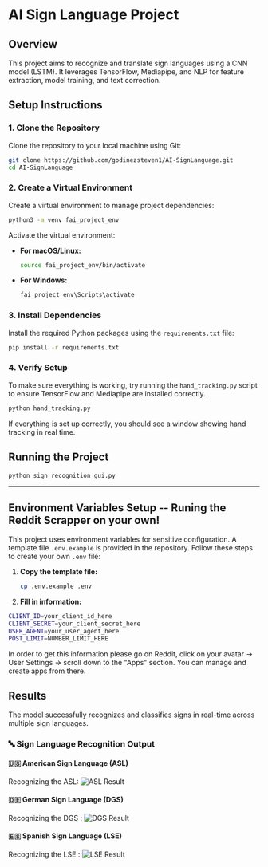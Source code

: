 # AI Sign Language Project

## Overview
This project aims to recognize and translate sign languages using a CNN model (LSTM). It leverages TensorFlow, Mediapipe, and NLP for feature extraction, model training, and text correction.

## Setup Instructions

### 1. Clone the Repository
Clone the repository to your local machine using Git:
```bash
git clone https://github.com/godinezsteven1/AI-SignLanguage.git
cd AI-SignLanguage
```

### 2. Create a Virtual Environment
Create a virtual environment to manage project dependencies:
```bash
python3 -m venv fai_project_env
```

Activate the virtual environment:
- **For macOS/Linux:**
  ```bash
  source fai_project_env/bin/activate
  ```
- **For Windows:**
  ```bash
  fai_project_env\Scripts\activate
  ```

### 3. Install Dependencies
Install the required Python packages using the `requirements.txt` file:
```bash
pip install -r requirements.txt
```

### 4. Verify Setup
To make sure everything is working, try running the `hand_tracking.py` script to ensure TensorFlow and Mediapipe are installed correctly.

```bash
python hand_tracking.py
```

If everything is set up correctly, you should see a window showing hand tracking in real time.

## Running the Project
```bash
python sign_recognition_gui.py
```

------ 
## Environment Variables Setup -- Runing the Reddit Scrapper on your own!

This project uses environment variables for sensitive configuration. A template file `.env.example` is provided in the repository. Follow these steps to create your own `.env` file:

1. **Copy the template file:**

   ```bash
   cp .env.example .env
   ```

2. **Fill in information:**
```bash
CLIENT_ID=your_client_id_here
CLIENT_SECRET=your_client_secret_here
USER_AGENT=your_user_agent_here
POST_LIMIT=NUMBER_LIMIT_HERE
```
In order to get this information please go on Reddit, click on your avatar → User Settings → scroll down to the "Apps" section. You can manage and create apps from there.

 ## Results

The model successfully recognizes and classifies signs in real-time across multiple sign languages.

### 🔤 Sign Language Recognition Output

#### 🇺🇸 American Sign Language (ASL)
Recognizing the ASL:
![ASL Result](https://private-user-images.githubusercontent.com/144734708/435266179-32482207-c468-4519-a1fe-226d2f31855a.gif?jwt=eyJhbGciOiJIUzI1NiIsInR5cCI6IkpXVCJ9.eyJpc3MiOiJnaXRodWIuY29tIiwiYXVkIjoicmF3LmdpdGh1YnVzZXJjb250ZW50LmNvbSIsImtleSI6ImtleTUiLCJleHAiOjE3NDQ5OTgxMDYsIm5iZiI6MTc0NDk5NzgwNiwicGF0aCI6Ii8xNDQ3MzQ3MDgvNDM1MjY2MTc5LTMyNDgyMjA3LWM0NjgtNDUxOS1hMWZlLTIyNmQyZjMxODU1YS5naWY_WC1BbXotQWxnb3JpdGhtPUFXUzQtSE1BQy1TSEEyNTYmWC1BbXotQ3JlZGVudGlhbD1BS0lBVkNPRFlMU0E1M1BRSzRaQSUyRjIwMjUwNDE4JTJGdXMtZWFzdC0xJTJGczMlMkZhd3M0X3JlcXVlc3QmWC1BbXotRGF0ZT0yMDI1MDQxOFQxNzM2NDZaJlgtQW16LUV4cGlyZXM9MzAwJlgtQW16LVNpZ25hdHVyZT04ZDRkYjM1ZjA4YzIxZGFjZDE4YTkwNGFmMWY0MzNjZjY0YWQ5NDI0MjBmYzc0N2ZjM2IyZDU5YjVlMDM5YWRjJlgtQW16LVNpZ25lZEhlYWRlcnM9aG9zdCJ9.x0Ox48ucHn1LEdZKNt4T9KZpjTv7uyrFoRYMUdCy4d4)

#### 🇩🇪 German Sign Language (DGS)
Recognizing the DGS :
![DGS Result](https://private-user-images.githubusercontent.com/144734708/435266402-4a2bcd96-e887-4ded-9d7f-f4db02330251.gif?jwt=eyJhbGciOiJIUzI1NiIsInR5cCI6IkpXVCJ9.eyJpc3MiOiJnaXRodWIuY29tIiwiYXVkIjoicmF3LmdpdGh1YnVzZXJjb250ZW50LmNvbSIsImtleSI6ImtleTUiLCJleHAiOjE3NDQ5OTc5MTQsIm5iZiI6MTc0NDk5NzYxNCwicGF0aCI6Ii8xNDQ3MzQ3MDgvNDM1MjY2NDAyLTRhMmJjZDk2LWU4ODctNGRlZC05ZDdmLWY0ZGIwMjMzMDI1MS5naWY_WC1BbXotQWxnb3JpdGhtPUFXUzQtSE1BQy1TSEEyNTYmWC1BbXotQ3JlZGVudGlhbD1BS0lBVkNPRFlMU0E1M1BRSzRaQSUyRjIwMjUwNDE4JTJGdXMtZWFzdC0xJTJGczMlMkZhd3M0X3JlcXVlc3QmWC1BbXotRGF0ZT0yMDI1MDQxOFQxNzMzMzRaJlgtQW16LUV4cGlyZXM9MzAwJlgtQW16LVNpZ25hdHVyZT1mNzQ2YTBmYjA1ZmE1NTcxZDE2MjE4YzY3NTY5NWI4M2ViYjlmZWFlYzcyMjFlYWY0NGE3NTU5ZjVkYmM3YTJlJlgtQW16LVNpZ25lZEhlYWRlcnM9aG9zdCJ9.ZIy_n0vGN7bD0_Pmc2qmFrmdZBE6x2esdOH40P2CRsc)

#### 🇪🇸 Spanish Sign Language (LSE)
Recognizing the LSE :
![LSE Result](https://private-user-images.githubusercontent.com/144734708/435266323-fb9f124f-d4ae-4a70-a422-a03c5c76c3eb.gif?jwt=eyJhbGciOiJIUzI1NiIsInR5cCI6IkpXVCJ9.eyJpc3MiOiJnaXRodWIuY29tIiwiYXVkIjoicmF3LmdpdGh1YnVzZXJjb250ZW50LmNvbSIsImtleSI6ImtleTUiLCJleHAiOjE3NDQ5OTc5MzQsIm5iZiI6MTc0NDk5NzYzNCwicGF0aCI6Ii8xNDQ3MzQ3MDgvNDM1MjY2MzIzLWZiOWYxMjRmLWQ0YWUtNGE3MC1hNDIyLWEwM2M1Yzc2YzNlYi5naWY_WC1BbXotQWxnb3JpdGhtPUFXUzQtSE1BQy1TSEEyNTYmWC1BbXotQ3JlZGVudGlhbD1BS0lBVkNPRFlMU0E1M1BRSzRaQSUyRjIwMjUwNDE4JTJGdXMtZWFzdC0xJTJGczMlMkZhd3M0X3JlcXVlc3QmWC1BbXotRGF0ZT0yMDI1MDQxOFQxNzMzNTRaJlgtQW16LUV4cGlyZXM9MzAwJlgtQW16LVNpZ25hdHVyZT1lOGJmY2Y4NGJmNTk3MmY0ZDQzZTE0OTMzY2E3YTAzOGJhMjliNGIxZTU4OGZmMmNlYWJlZDQ0NDJmMGI4NmY5JlgtQW16LVNpZ25lZEhlYWRlcnM9aG9zdCJ9.eGGsLJV82YwBL6Q7xx0jY0SZJsjC5QJqBvj66PPlXDw)
   
